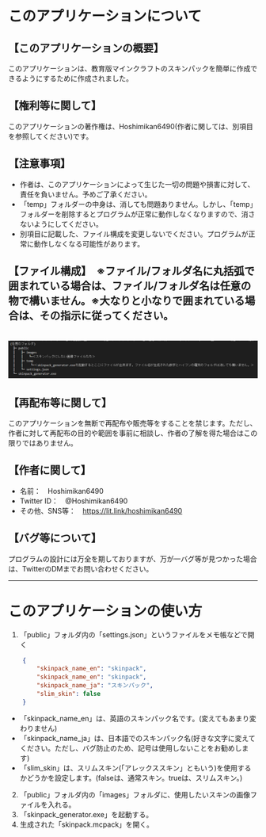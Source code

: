 # このアプリケーションについて
## 【このアプリケーションの概要】
このアプリケーションは、教育版マインクラフトのスキンパックを簡単に作成できるようにするために作成されました。

## 【権利等に関して】
このアプリケーションの著作権は、Hoshimikan6490(作者に関しては、別項目を参照してください)です。

## 【注意事項】
- 作者は、このアプリケーションによって生じた一切の問題や損害に対して、責任を負いません。予めご了承ください。
- 「temp」フォルダーの中身は、消しても問題ありません。しかし、「temp」フォルダーを削除するとプログラムが正常に動作しなくなりますので、消さないようにしてください。
- 別項目に記載した、ファイル構成を変更しないでください。プログラムが正常に動作しなくなる可能性があります。

## 【ファイル構成】　※ファイル/フォルダ名に丸括弧で囲まれている場合は、ファイル/フォルダ名は任意の物で構いません。※大なりと小なりで囲まれている場合は、その指示に従ってください。
　![file_organization](/file_organization.png)

## 【再配布等に関して】
このアプリケーションを無断で再配布や販売等をすることを禁じます。ただし、作者に対して再配布の目的や範囲を事前に相談し、作者の了解を得た場合はこの限りではありません。

## 【作者に関して】
- 名前：　Hoshimikan6490
- Twitter ID：　@Hoshimikan6490
- その他、SNS等：　https://lit.link/hoshimikan6490

## 【バグ等について】
プログラムの設計には万全を期しておりますが、万が一バグ等が見つかった場合は、TwitterのDMまでお問い合わせください。

***
# このアプリケーションの使い方
1. 「public」フォルダ内の「settings.json」というファイルをメモ帳などで開く
```json
    {
        "skinpack_name_en": "skinpack",
        "skinpack_name_en": "skinpack",
        "skinpack_name_ja": "スキンパック",
        "slim_skin": false
    }
```
- 「skinpack_name_en」は、英語のスキンパック名です。(変えてもあまり変わりません)
- 「skinpack_name_ja」は、日本語でのスキンパック名(好きな文字に変えてください。ただし、バグ防止のため、記号は使用しないことをお勧めします)
- 「slim_skin」は、スリムスキン(「アレックススキン」ともいう)を使用するかどうかを設定します。(falseは、通常スキン。trueは、スリムスキン。)

2. 「public」フォルダ内の「images」フォルダに、使用したいスキンの画像ファイルを入れる。
3. 「skinpack_generator.exe」を起動する。
4. 生成された「skinpack.mcpack」を開く。
